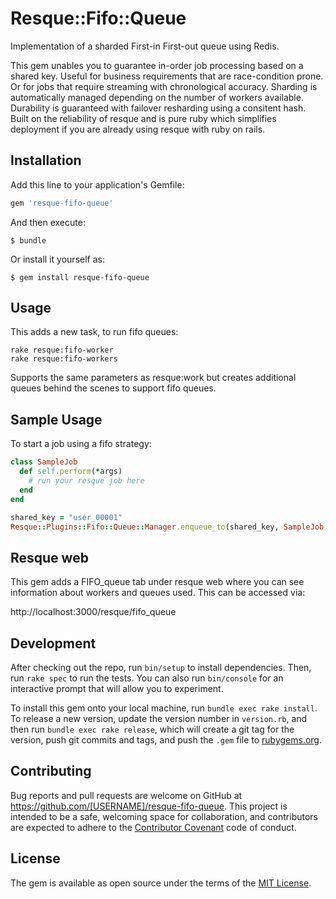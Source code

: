 # Resque::Fifo::Queue

Implementation of a sharded First-in First-out queue using Redis.

This gem unables you to guarantee in-order job processing based on a shared key. Useful for business
requirements that are race-condition prone. Or for jobs that require streaming with chronological accuracy.
Sharding is automatically managed depending on the number of workers available. Durability is guaranteed
with failover resharding using a consitent hash. Built on the reliability of resque and is pure ruby
which simplifies deployment if you are already using resque with ruby on rails.

## Installation

Add this line to your application's Gemfile:

```ruby
gem 'resque-fifo-queue'
```

And then execute:

    $ bundle

Or install it yourself as:

    $ gem install resque-fifo-queue

## Usage

This adds a new task, to run fifo queues:

```
rake resque:fifo-worker
rake resque:fifo-workers
```

Supports the same parameters as resque:work but creates additional queues behind the scenes
to support fifo queues.


Sample Usage
------------

To start a job using a fifo strategy:

```ruby
class SampleJob
  def self.perform(*args)
    # run your resque job here
  end
end

shared_key = "user_00001"
Resque::Plugins::Fifo::Queue::Manager.enqueue_to(shared_key, SampleJob, "hello")
```

## Resque web

This gem adds a FIFO_queue tab under resque web where you can see information about
workers and queues used. This can be accessed via:

http://localhost:3000/resque/fifo_queue

## Development

After checking out the repo, run `bin/setup` to install dependencies. Then, run `rake spec` to run the tests. You can also run `bin/console` for an interactive prompt that will allow you to experiment.

To install this gem onto your local machine, run `bundle exec rake install`. To release a new version, update the version number in `version.rb`, and then run `bundle exec rake release`, which will create a git tag for the version, push git commits and tags, and push the `.gem` file to [rubygems.org](https://rubygems.org).

## Contributing

Bug reports and pull requests are welcome on GitHub at https://github.com/[USERNAME]/resque-fifo-queue. This project is intended to be a safe, welcoming space for collaboration, and contributors are expected to adhere to the [Contributor Covenant](http://contributor-covenant.org) code of conduct.


## License

The gem is available as open source under the terms of the [MIT License](http://opensource.org/licenses/MIT).
